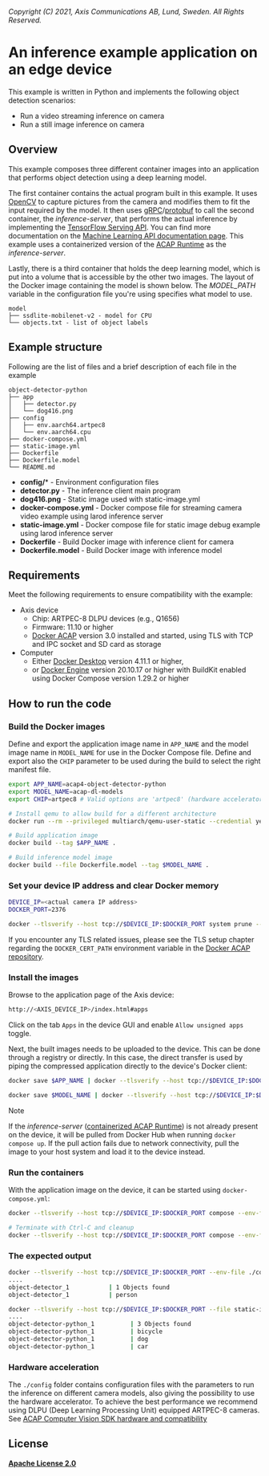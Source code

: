 *Copyright (C) 2021, Axis Communications AB, Lund, Sweden. All Rights Reserved.*

# An inference example application on an edge device

This example is written in Python and implements the following object detection scenarios:

* Run a video streaming inference on camera
* Run a still image inference on camera

## Overview

This example composes three different container images into an application that performs object detection using a deep learning model.

The first container contains the actual program built in this example. It uses [OpenCV](https://opencv.org/) to capture pictures from the camera and modifies them to fit the input required by the model. It then uses [gRPC](https://grpc.io/)/[protobuf](https://developers.google.com/protocol-buffers) to call the second container, the *inference-server*, that performs the actual inference by implementing the [TensorFlow Serving API](https://github.com/tensorflow/serving). You can find more documentation on the [Machine Learning API documentation page](https://developer.axis.com/acap/api/computer-vision-sdk-apis/#machine-learning-api). This example uses a containerized version of the [ACAP Runtime](https://github.com/AxisCommunications/acap-runtime#containerized-version) as the *inference-server*.

Lastly, there is a third container that holds the deep learning model, which is put into a volume that is accessible by the other two images. The layout of the Docker image containing the model is shown below. The *MODEL_PATH* variable in the configuration file you're using specifies what model to use.

```text
model
├── ssdlite-mobilenet-v2 - model for CPU
└── objects.txt - list of object labels
```

## Example structure

Following are the list of files and a brief description of each file in the example

```text
object-detector-python
├── app
│   ├── detector.py
│   └── dog416.png
├── config
│   ├── env.aarch64.artpec8
│   └── env.aarch64.cpu
├── docker-compose.yml
├── static-image.yml
├── Dockerfile
├── Dockerfile.model
└── README.md
```

* **config/*** - Environment configuration files
* **detector.py** - The inference client main program
* **dog416.png** - Static image used with static-image.yml
* **docker-compose.yml** - Docker compose file for streaming camera video example using larod inference server
* **static-image.yml** - Docker compose file for static image debug example using larod inference server
* **Dockerfile** - Build Docker image with inference client for camera
* **Dockerfile.model** - Build Docker image with inference model

## Requirements

Meet the following requirements to ensure compatibility with the example:

* Axis device
  * Chip: ARTPEC-8 DLPU devices (e.g., Q1656)
  * Firmware: 11.10 or higher
  * [Docker ACAP](https://github.com/AxisCommunications/docker-acap#installing) version 3.0 installed and started, using TLS with TCP and IPC socket and SD card as storage
* Computer
  * Either [Docker Desktop](https://docs.docker.com/desktop/) version 4.11.1 or higher,
  * or [Docker Engine](https://docs.docker.com/engine/) version 20.10.17 or higher with BuildKit enabled using Docker Compose version 1.29.2 or higher

## How to run the code

### Build the Docker images

Define and export the application image name in `APP_NAME` and the model image name in `MODEL_NAME` for use in the Docker Compose file.
Define and export also the `CHIP` parameter to be used during the build to select the right manifest file.

```sh
export APP_NAME=acap4-object-detector-python
export MODEL_NAME=acap-dl-models
export CHIP=artpec8 # Valid options are 'artpec8' (hardware accelerator) or 'cpu'

# Install qemu to allow build for a different architecture
docker run --rm --privileged multiarch/qemu-user-static --credential yes --persistent yes

# Build application image
docker build --tag $APP_NAME .

# Build inference model image
docker build --file Dockerfile.model --tag $MODEL_NAME .
```

### Set your device IP address and clear Docker memory

```sh
DEVICE_IP=<actual camera IP address>
DOCKER_PORT=2376

docker --tlsverify --host tcp://$DEVICE_IP:$DOCKER_PORT system prune --all --force
```

If you encounter any TLS related issues, please see the TLS setup chapter regarding the `DOCKER_CERT_PATH` environment variable in the [Docker ACAP repository](https://github.com/AxisCommunications/docker-acap#securing-the-docker-acap-using-tls).

### Install the images

Browse to the application page of the Axis device:

```sh
http://<AXIS_DEVICE_IP>/index.html#apps
```

Click on the tab `Apps` in the device GUI and enable `Allow unsigned apps` toggle.

Next, the built images needs to be uploaded to the device. This can be done through a registry or directly. In this case, the direct transfer is used by piping the compressed application directly to the device's Docker client:

```sh
docker save $APP_NAME | docker --tlsverify --host tcp://$DEVICE_IP:$DOCKER_PORT load

docker save $MODEL_NAME | docker --tlsverify --host tcp://$DEVICE_IP:$DOCKER_PORT load
```

> [!NOTE]
> If the *inference-server* ([containerized ACAP Runtime](https://github.com/AxisCommunications/acap-runtime#containerized-version)) is not already present on the device, it will be pulled from Docker Hub
> when running `docker compose up`.
> If the pull action fails due to network connectivity, pull the image to your host system and load it to
> the device instead.

### Run the containers

With the application image on the device, it can be started using `docker-compose.yml`:

```sh
docker --tlsverify --host tcp://$DEVICE_IP:$DOCKER_PORT compose --env-file ./config/env.aarch64.$CHIP up

# Terminate with Ctrl-C and cleanup
docker --tlsverify --host tcp://$DEVICE_IP:$DOCKER_PORT compose --env-file ./config/env.aarch64.$CHIP down --volumes
```

### The expected output

```sh
docker --tlsverify --host tcp://$DEVICE_IP:$DOCKER_PORT --env-file ./config/env.aarch64.$CHIP compose up
....
object-detector_1           | 1 Objects found
object-detector_1           | person
```

```sh
docker --tlsverify --host tcp://$DEVICE_IP:$DOCKER_PORT --file static-image.yml --env-file ./config/env.aarch64.$CHIP compose up
....
object-detector-python_1          | 3 Objects found
object-detector-python_1          | bicycle
object-detector-python_1          | dog
object-detector-python_1          | car
```

### Hardware acceleration

The `./config` folder contains configuration files with the parameters to run the inference on different camera models, also giving the possibility to use the hardware accelerator.
To achieve the best performance we recommend using DLPU (Deep Learning Processing Unit) equipped ARTPEC-8 cameras. See [ACAP Computer Vision SDK hardware and compatibility](https://developer.axis.com/acap/axis-devices-and-compatibility/#acap-computer-vision-solution-compatibility)

## License

**[Apache License 2.0](../LICENSE)**
